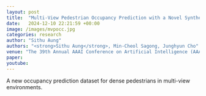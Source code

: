 ```yaml
---
layout: post
title:  "Multi-View Pedestrian Occupancy Prediction with a Novel Synthetic Dataset"
date:   2024-12-10 22:21:59 +00:00
image: /images/mvpocc.jpg
categories: research
author: "Sithu Aung"
authors: "<strong>Sithu Aung</strong>, Min-Cheol Sagong, Junghyun Cho"
venue: "The 39th Annual AAAI Conference on Artificial Intelligence (AAAI), 2025"
paper: 
youtube: 
---
```

A new occupancy prediction dataset for dense pedestrians in multi-view environments.